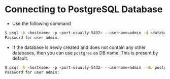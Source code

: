 # Connecting to PostgreSQL Database

- Use the following command

```bash
$ psql -h <hostname> -p <port-usually-5432> --username=admin -d <database-name>     
Password for user admin: 

```

- If the database is newly created and does not contain any other databases, then you can use `postgres` as DB name. This is present by default.

```bash
$ psql -h <hostname> -p <port-usually-5432> --username=admin --db postgres
Password for user admin: 
```

